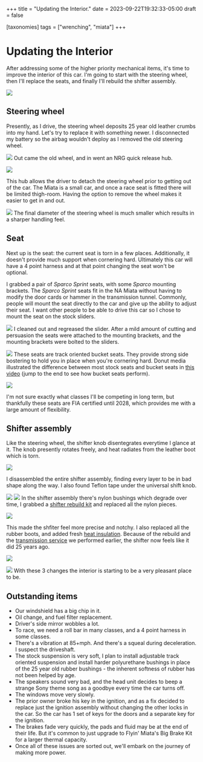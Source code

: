 +++
title = "Updating the Interior."
date = 2023-09-22T19:32:33-05:00
draft = false

[taxonomies]
tags = ["wrenching", "miata"]
+++

# Updating the Interior

After addressing some of the higher priority mechanical items, it's time to improve the interior of this car. I'm going to start with the steering wheel, then I'll replace the seats, and finally I'll rebuild the shifter assembly.

![](https://lh3.googleusercontent.com/pw/AIL4fc87qzroAC-bKm6GlY9CsXCuFFy1Bzd6BWZT4OMz7La0tIWh2SO6MbFz8Qt4_h3GToAxjNyKcQy2syCu-jPsyHe0fLQfc-1Lc5e0A7WMK07HHI4mdE4GvOyNClzs4DSKxPO9UogTvpCLbLQe6mkRqaTgGA=w2206-h1654-s-no?authuser=0)

## Steering wheel

Presently, as I drive, the steering wheel deposits 25 year old leather crumbs into my hand. Let's try to replace it with something newer. I disconnected my battery so the airbag wouldn't deploy as I removed the old steering wheel.

![](https://lh3.googleusercontent.com/pw/AIL4fc8Cm69OAZTGc7CmKcwYVxbl5joa684OMt2u9Nydi2BbxJBO0C_suasBEcMeMBtRoKdnLhNQb4nNzzw1oVnG0h4OgitfG3KIw_hEbU8MvzvosbL-uStTgoRXaLSp_xzqcX5JMn6rCyYkUpnq5nWPh9My5w=w1240-h1654-s-no?authuser=0)
Out came the old wheel, and in went an NRG quick release hub.

![](https://lh3.googleusercontent.com/pw/AIL4fc9455xIX-mA7Nxo7syVdd6VZudxBtYIB28DX_pdbbZhaLz3FD491aiCspvw_ZSG1DNL9him9t6KEnfeN-VucmBLhCZSW2MzPO4qeJUoRk04yLJUSfgfY75vxTSKO4t_iA1IURn-Wndco4tJLsq2tSAorA=w2198-h1654-s-no?authuser=0)

This hub allows the driver to detach the steering wheel prior to getting out of the car. The Miata is a small car, and once a race seat is fitted there will be limited thigh-room. Having the option to remove the wheel makes it easier to get in and out. 

![](https://lh3.googleusercontent.com/pw/AIL4fc8uP2jECwARYClvfmZDlXVpi_LWgFPPKr6NL_q6NuSLwl-_9aglzFQQ5h7wL3X8Fhk3eZwNE3pX_0D7r7fN0gCCEFhI1zlt-3lHUwIV9qvE11Td0cqjSHBO5fgfWHOVgl-7zYhzITURSRog-rtndMXJdQ=w1812-h1654-s-no?authuser=0)
The final diameter of the steering wheel is much smaller which results in a sharper handling feel.

## Seat

Next up is the seat: the current seat is torn in a few places. Additionally, it doesn't provide much support when cornering hard. Ultimately this car will have a 4 point harness and at that point changing the seat won't be optional.

I grabbed a pair of *Sparco Sprint* seats, with some *Sparco* mounting brackets. The *Sparco Sprint* seats fit in the NA Miata without having to modify the door cards or hammer in the transmission tunnel. Commonly, people will mount the seat directly to the car and give up the ability to adjust their seat. I want other people to be able to drive this car so I chose to mount the seat on the stock sliders.

![](https://lh3.googleusercontent.com/pw/AIL4fc_XEoyrqJ3NNP53ju-28FAWWjCe2a3ZmofVHRycqPK7gXCU9tKrLz7qxtIDbI2AEIa57j7aMN8u-a-7_cakG2iWZqbywWhXmWXh2Wa3WhxvRPWb9r2NI4lAcsXINWXPSMHLv9pn24Nv0fQ3FnjDF1p8ag=w1590-h1654-s-no?authuser=0) 
I cleaned out and regreased the slider. After a mild amount of cutting and persuasion the seats were attached to the mounting brackets, and the mounting brackets were bolted to the sliders.

![](https://lh3.googleusercontent.com/pw/AIL4fc-mFpel0wbINW0-quht0Kdv3Sn47SBY7qMxwoeBg0hkW3nBzxsN-1yOC6HijRBZUxX_DW5FcPPPOsjwaan3WhUwb5d8IPCNTZLCrKMWGTPEoXOQvO4rcZdJ0FXX2rL3T5OACyaA1Vbu0NDxx4HwVLpy9Q=w2304-h1464-s-no?authuser=0)
These seats are track oriented bucket seats. They provide strong side bostering to hold you in place when you're cornering hard. Donut media illustrated the difference between most stock seats and bucket seats in [this video](https://youtu.be/zO4wFEfl6ng?si=GxsmTSEoiV1M-TVt&t=87) (jump to the end to see how bucket seats perform). 

![](https://lh3.googleusercontent.com/pw/AIL4fc-FJcxFXbd_OJj6ucVBBhZb4uwhant34gNuNIbxJ0U9JAbueF_cmWMdaNV3-RoEqZPjA0dNeGwkdzVbwgcWVbuJRtWUnHGJgnGG3hjeWq5QNvOZAaJyZTVXeSufU8tIuKZ4fCxkwDr9ALo-ImqArlDZ7Q=w2206-h1654-s-no?authuser=0)

I'm not sure exactly what classes I'll be competing in long term, but thankfully these seats are FIA certified until 2028, which provides me with a large amount of flexibility. 

## Shifter assembly

Like the steering wheel, the shifter knob disentegrates everytime I glance at it. The knob presently rotates freely, and heat radiates from the leather boot which is torn.

![](https://lh3.googleusercontent.com/pw/AIL4fc-lK5b8xC-YOTCF6ec9oQaAsrXxXKOzOOB9CBbZwJcXNDGs031KEc1n9vWW5PEhqMNIVzGnXxZqUbeEZmdnBAcHZhRyor0xCzbCm5cDgtDMZSJQuow_zeaix2Js232V95I52JVSz54rLI64KGhHtZo8Nw=w1240-h1654-s-no?authuser=0)

I disassembled the entire shifter assembly, finding every layer to be in bad shape along the way. I also found Teflon tape under the universal shift knob. 

![](https://lh3.googleusercontent.com/pw/AIL4fc-SXiYHNTNGsT61CfNEIGVcNFMHW9Iv4RQyHrsOx-FgWaXVshci3hgV9iyeBDqaqiFaCtNfG8_LE00-XHSvPR4ZiFZTnmTJ9xfVEwrDDt7s62yGMwZSVDHqzNQLpYf4WBClh4JuFWejXrGJrZkHrrrUBg=w1240-h1654-s-no?authuser=0)
![](https://lh3.googleusercontent.com/pw/AIL4fc_2D-I7WEHZ5xH_ubFEekXJVsduMwaOqp5mHIrsLW7LyeCcuyDkUGkS71E8EAXDPr5_j9MpkKvicqrUuSipNzA2CgT_oTQ4264KqVt3rES4eMjl3tKkkw1AeBmOK1EXTD9IDXDQssKekK9AfETTf6_-xg=w1240-h1654-s-no?authuser=0)
In the shifter assembly there's nylon bushings which degrade over time, I grabbed a [shifter rebuild kit](https://flyinmiata.com/products/1997-shifter-rebuild-kit) and replaced all the nylon pieces. 

![](https://lh3.googleusercontent.com/pw/AIL4fc_WVYzJbKZuiFbbnQCRP42WZB2Y79NFZVfusfFo5hQSR6LfQTmUIvPOemQMY36h2TbRD_nApPaykbHSgMpp3AULk0_FHjvAPLdjSMiGRHCEkR3ze6HqQoJOt1fTJgd1LV7erv-tptoVaEx6sKQRgAoJ9Q=w990-h1654-s-no?authuser=0)

This made the shfiter feel more precise and notchy. I also replaced all the rubber boots, and added fresh [heat insulation](https://flyinmiata.com/products/shifter-insulation-kit-na-nb). Because of the rebuild and the [transmission service](https://miata.blog/p/first-pass-of-maintenance) we performed earlier, the shifter now feels like it did 25 years ago.

![](https://lh3.googleusercontent.com/pw/AIL4fc_veUR85Bzm3spxlZBM-L7muQhaPWjZxvvyRtWccIxSnbv85L6hHeMGTvW4_HUhkEUxYkSXyXwxUxHugMfZnf8Qu79vyCknHYtS1SXqivSPzmLmtMzpmeLin8EEr_lT13UJvhqb8UCa_WRDiQjrs9eXVw=w1792-h1654-s-no?authuser=0)


![](https://lh3.googleusercontent.com/pw/AIL4fc9w6qxXg-4v-ErQilyDMowh7nuhanXdwxu5j80sdUoFDwDnWb9NUZoI8eEm3x6HBbrcVuDNsue_txkI0k4OiB0qaXW0knbQcoVikDqvLb5NUtN-M1csmx-rYT40nI_KvhCeopK2vq71HQBGnK4xXXzlXA=w2304-h1536-s-no?authuser=0)
With these 3 changes the interior is starting to be a very pleasant place to be.

## Outstanding items

+ Our windshield has a big chip in it.
+ Oil change, and fuel filter replacement.
+ Driver's side mirror wobbles a lot. 
+ To race, we need a roll bar in many classes, and a 4 point harness in some classes.
+ There's a vibration at 85+mph. And there's a squeal during deceleration. I suspect the driveshaft.
+ The stock suspension is very soft, I plan to install adjustable track oriented suspension and install harder polyurethane bushings in place of the 25 year old rubber bushings - the inherent softness of rubber has not been helped by age. 
+ The speakers sound very bad, and the head unit decides to beep a strange Sony theme song as a goodbye every time the car turns off.
+ The windows move very slowly.
+ The prior owner broke his key in the ignition, and as a fix decided to replace just the ignition assembly without changing the other locks in the car. So the car has 1 set of keys for the doors and a separate key for the ignition. 
+ The brakes fade very quickly, the pads and fluid may be at the end of their life. But it's common to just upgrade to Flyin' Miata's Big Brake Kit for a larger thermal capacity.
+ Once all of these issues are sorted out, we'll embark on the journey of making more power.